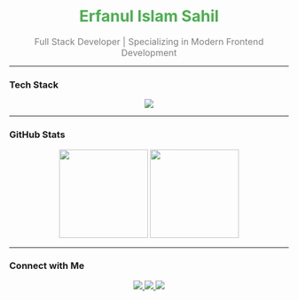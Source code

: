 <h1 align="center">
 <span style="color:#4CAF50">Erfanul Islam Sahil</span>
</h1>

<p align="center">
  <span style="color:#808080; font-size:16px;">
    Full Stack Developer | Specializing in Modern Frontend Development
  </span>
</p>

---

###  Tech Stack
<p align="center">
  <img src="https://skillicons.dev/icons?i=react,nextjs,typescript,nodejs,express,mongodb,mongoose,tailwind,git,github" />
</p>

---

###  GitHub Stats
<p align="center">
  <img src="https://github-readme-stats.vercel.app/api?username=erfan-sahil&show_icons=true&theme=tokyonight&hide_border=true" height="160" />
  <img src="https://github-readme-stats.vercel.app/api/top-langs/?username=erfan-sahil&layout=compact&theme=tokyonight&hide_border=true" height="160" />
</p>

---

###  Connect with Me
<p align="center">
  <a href="mailto:erfansahil20@gmail.com">
    <img src="https://img.shields.io/badge/Email-%23EA4335?style=for-the-badge&logo=gmail&logoColor=white" />
  </a>
  <a href="https://www.linkedin.com/in/erfanul-islam-sahil">
    <img src="https://img.shields.io/badge/LinkedIn-%230077B5?style=for-the-badge&logo=linkedin&logoColor=white" />
  </a>
  <a href="https://github.com/erfan-sahil">
    <img src="https://img.shields.io/badge/GitHub-%23181717?style=for-the-badge&logo=github&logoColor=white" />
  </a>
</p>
